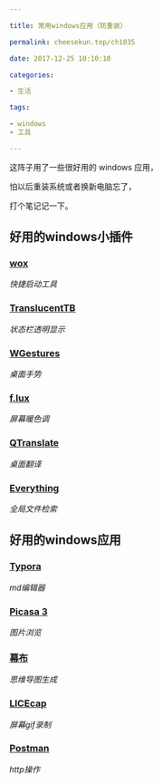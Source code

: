 ```yaml
---

title: 常用windows应用（防重装） 

permalink: cheesekun.top/ch1035

date: 2017-12-25 10:10:10

categories:

- 生活

tags:

- windows
- 工具

---
```


这阵子用了一些很好用的 windows 应用，

怕以后重装系统或者换新电脑忘了，

打个笔记记一下。

## 好用的windows小插件

### [wox](http://www.getwox.com/)

*快捷启动工具*

### [TranslucentTB](https://github.com/TranslucentTB/TranslucentTB)

*状态栏透明显示*

### [WGestures](https://github.com/yingDev/WGestures)

*桌面手势*

### [f.lux](https://justgetflux.com/)

*屏幕暖色调*

### [QTranslate](https://quest-app.appspot.com/)

*桌面翻译*

### [Everything](https://www.voidtools.com/)

*全局文件检索*



## 好用的windows应用

### [Typora](https://typora.io/)

*md编辑器*

### [Picasa 3](https://picasa.google.com/)

*图片浏览*

### [幕布](https://mubu.com/)

*思维导图生成*

### [LICEcap](https://www.cockos.com/licecap/)

*屏幕gif录制*

### [Postman](https://www.getpostman.com/)

*http操作*



